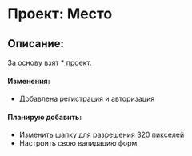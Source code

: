 # Проект: Место

## Описание:
За основу взят * [проект](https://selvetarm90.github.io/mesto-react/).

#### Изменения:
* Добавлена  регистрация и авторизация
#### Планирую добавить:
* Изменить шапку для разрешения 320 пикселей
* Настроить свою валидацию форм
